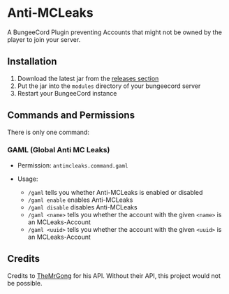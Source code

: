 # Anti-MCLeaks

A BungeeCord Plugin preventing Accounts that might not be owned by the player to join your server.

## Installation

1. Download the latest jar from the [releases section](https://github.com/timmyrs/Anti-MCLeaks/releases)
2. Put the jar into the `modules` directory of your bungeecord server
3. Restart your BungeeCord instance

## Commands and Permissions

There is only one command:

### GAML (Global Anti MC Leaks)

- Permission: `antimcleaks.command.gaml`

- Usage:

  - `/gaml` tells you whether Anti-MCLeaks is enabled or disabled
  - `/gaml enable` enables Anti-MCLeaks
  - `/gaml disable` disables Anti-MCLeaks
  - `/gaml <name>` tells you whether the account with the given `<name>` is an MCLeaks-Account
  - `/gaml <uuid>` tells you whether the account with the given `<uuid>` is an MCLeaks-Account

## Credits

Credits to [TheMrGong](https://github.com/TheMrGong/MCLeaksApiClient) for his API. Without their API, this project would not be possible.

